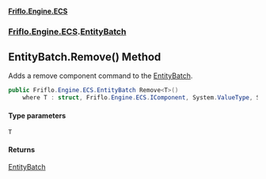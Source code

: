 #### [Friflo.Engine.ECS](index.md 'index')
### [Friflo.Engine.ECS](Friflo.Engine.ECS.md 'Friflo.Engine.ECS').[EntityBatch](EntityBatch.md 'Friflo.Engine.ECS.EntityBatch')

## EntityBatch.Remove<T>() Method

Adds a remove component command to the [EntityBatch](EntityBatch.md 'Friflo.Engine.ECS.EntityBatch').

```csharp
public Friflo.Engine.ECS.EntityBatch Remove<T>()
    where T : struct, Friflo.Engine.ECS.IComponent, System.ValueType, System.ValueType;
```
#### Type parameters

<a name='Friflo.Engine.ECS.EntityBatch.Remove_T_().T'></a>

`T`

#### Returns
[EntityBatch](EntityBatch.md 'Friflo.Engine.ECS.EntityBatch')